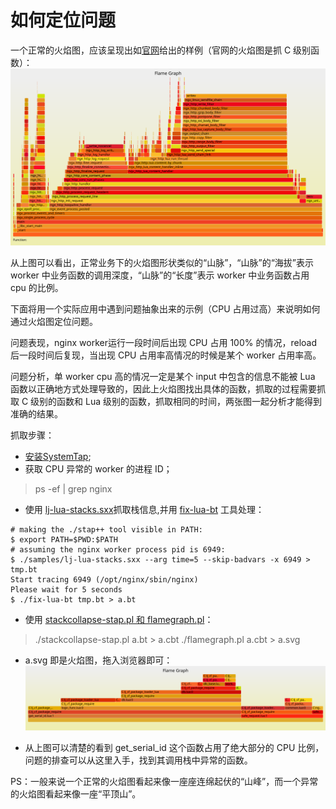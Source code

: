 # 如何定位问题

一个正常的火焰图，应该呈现出如[官网](http://openresty.org/download/user-flamegraph.svg)给出的样例（官网的火焰图是抓 C 级别函数）：
![正常](../images/Flame-Graphic.svg)

从上图可以看出，正常业务下的火焰图形状类似的“山脉”，“山脉”的“海拔”表示 worker 中业务函数的调用深度，“山脉”的“长度”表示 worker 中业务函数占用 cpu 的比例。

下面将用一个实际应用中遇到问题抽象出来的示例（CPU 占用过高）来说明如何通过火焰图定位问题。

问题表现，nginx worker运行一段时间后出现 CPU 占用 100% 的情况，reload 后一段时间后复现，当出现 CPU 占用率高情况的时候是某个 worker 占用率高。

问题分析，单 worker cpu 高的情况一定是某个 input 中包含的信息不能被 Lua 函数以正确地方式处理导致的，因此上火焰图找出具体的函数，抓取的过程需要抓取 C 级别的函数和 Lua 级别的函数，抓取相同的时间，两张图一起分析才能得到准确的结果。

抓取步骤：

* [安装SystemTap](install.md);
* 获取 CPU 异常的 worker 的进程 ID；
> ps -ef | grep nginx

* 使用 [lj-lua-stacks.sxx](https://github.com/openresty/stapxx#lj-lua-stacks)抓取栈信息,并用 [fix-lua-bt](https://github.com/agentzh/nginx-systemtap-toolkit#fix-lua-bt) 工具处理：
```
# making the ./stap++ tool visible in PATH:
$ export PATH=$PWD:$PATH
# assuming the nginx worker process pid is 6949:
$ ./samples/lj-lua-stacks.sxx --arg time=5 --skip-badvars -x 6949 > tmp.bt
Start tracing 6949 (/opt/nginx/sbin/nginx)
Please wait for 5 seconds
$ ./fix-lua-bt tmp.bt > a.bt
```
* 使用 [stackcollapse-stap.pl 和 flamegraph.pl](https://github.com/brendangregg/FlameGraph)：
> ./stackcollapse-stap.pl a.bt > a.cbt
> ./flamegraph.pl a.cbt > a.svg

* a.svg 即是火焰图，拖入浏览器即可：
![problem](../images/flame_graphic_problem.svg)

* 从上图可以清楚的看到 get_serial_id 这个函数占用了绝大部分的 CPU 比例，问题的排查可以从这里入手，找到其调用栈中异常的函数。


PS：一般来说一个正常的火焰图看起来像一座座连绵起伏的“山峰”，而一个异常的火焰图看起来像一座“平顶山”。
